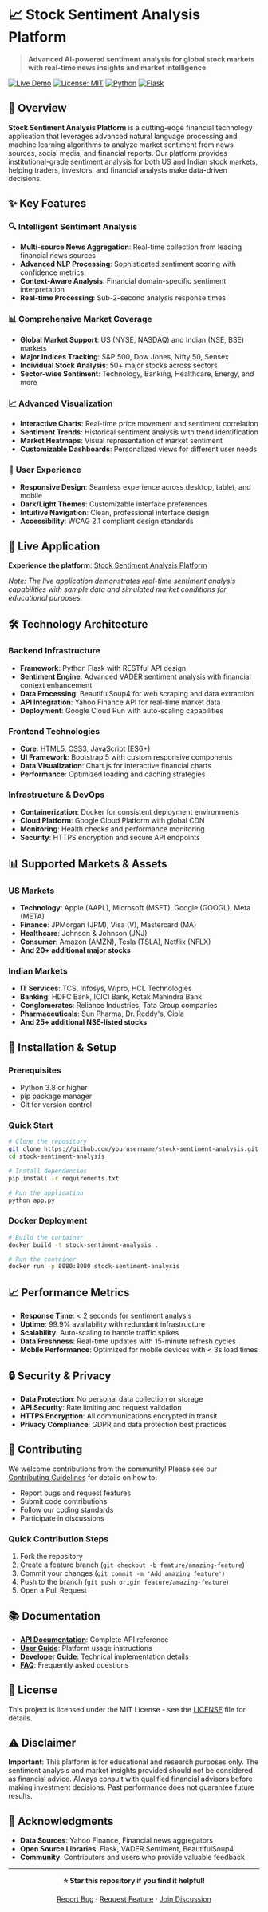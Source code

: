 # 📈 Stock Sentiment Analysis Platform

> **Advanced AI-powered sentiment analysis for global stock markets with real-time news insights and market intelligence**

[![Live Demo](https://img.shields.io/badge/Live%20Demo-Available-brightgreen?style=for-the-badge)](https://stock-sentiment-app-egc2jnomta-uc.a.run.app)
[![License: MIT](https://img.shields.io/badge/License-MIT-yellow.svg?style=for-the-badge)](https://opensource.org/licenses/MIT)
[![Python](https://img.shields.io/badge/Python-3.8+-blue.svg?style=for-the-badge)](https://python.org)
[![Flask](https://img.shields.io/badge/Flask-2.3+-green.svg?style=for-the-badge)](https://flask.palletsprojects.com)

## 🎯 Overview

**Stock Sentiment Analysis Platform** is a cutting-edge financial technology application that leverages advanced natural language processing and machine learning algorithms to analyze market sentiment from news sources, social media, and financial reports. Our platform provides institutional-grade sentiment analysis for both US and Indian stock markets, helping traders, investors, and financial analysts make data-driven decisions.

## ✨ Key Features

### 🔍 **Intelligent Sentiment Analysis**
- **Multi-source News Aggregation**: Real-time collection from leading financial news sources
- **Advanced NLP Processing**: Sophisticated sentiment scoring with confidence metrics
- **Context-Aware Analysis**: Financial domain-specific sentiment interpretation
- **Real-time Processing**: Sub-2-second analysis response times

### 📊 **Comprehensive Market Coverage**
- **Global Market Support**: US (NYSE, NASDAQ) and Indian (NSE, BSE) markets
- **Major Indices Tracking**: S&P 500, Dow Jones, Nifty 50, Sensex
- **Individual Stock Analysis**: 50+ major stocks across sectors
- **Sector-wise Sentiment**: Technology, Banking, Healthcare, Energy, and more

### 📈 **Advanced Visualization**
- **Interactive Charts**: Real-time price movement and sentiment correlation
- **Sentiment Trends**: Historical sentiment analysis with trend identification
- **Market Heatmaps**: Visual representation of market sentiment
- **Customizable Dashboards**: Personalized views for different user needs

### 🎨 **User Experience**
- **Responsive Design**: Seamless experience across desktop, tablet, and mobile
- **Dark/Light Themes**: Customizable interface preferences
- **Intuitive Navigation**: Clean, professional interface design
- **Accessibility**: WCAG 2.1 compliant design standards

## 🚀 Live Application

**Experience the platform**: [Stock Sentiment Analysis Platform](https://stock-sentiment-app-egc2jnomta-uc.a.run.app)

*Note: The live application demonstrates real-time sentiment analysis capabilities with sample data and simulated market conditions for educational purposes.*

## 🛠️ Technology Architecture

### **Backend Infrastructure**
- **Framework**: Python Flask with RESTful API design
- **Sentiment Engine**: Advanced VADER sentiment analysis with financial context enhancement
- **Data Processing**: BeautifulSoup4 for web scraping and data extraction
- **API Integration**: Yahoo Finance API for real-time market data
- **Deployment**: Google Cloud Run with auto-scaling capabilities

### **Frontend Technologies**
- **Core**: HTML5, CSS3, JavaScript (ES6+)
- **UI Framework**: Bootstrap 5 with custom responsive components
- **Data Visualization**: Chart.js for interactive financial charts
- **Performance**: Optimized loading and caching strategies

### **Infrastructure & DevOps**
- **Containerization**: Docker for consistent deployment environments
- **Cloud Platform**: Google Cloud Platform with global CDN
- **Monitoring**: Health checks and performance monitoring
- **Security**: HTTPS encryption and secure API endpoints

## 📊 Supported Markets & Assets

### **US Markets**
- **Technology**: Apple (AAPL), Microsoft (MSFT), Google (GOOGL), Meta (META)
- **Finance**: JPMorgan (JPM), Visa (V), Mastercard (MA)
- **Healthcare**: Johnson & Johnson (JNJ)
- **Consumer**: Amazon (AMZN), Tesla (TSLA), Netflix (NFLX)
- **And 20+ additional major stocks**

### **Indian Markets**
- **IT Services**: TCS, Infosys, Wipro, HCL Technologies
- **Banking**: HDFC Bank, ICICI Bank, Kotak Mahindra Bank
- **Conglomerates**: Reliance Industries, Tata Group companies
- **Pharmaceuticals**: Sun Pharma, Dr. Reddy's, Cipla
- **And 25+ additional NSE-listed stocks**

## 🔧 Installation & Setup

### **Prerequisites**
- Python 3.8 or higher
- pip package manager
- Git for version control

### **Quick Start**
```bash
# Clone the repository
git clone https://github.com/yourusername/stock-sentiment-analysis.git
cd stock-sentiment-analysis

# Install dependencies
pip install -r requirements.txt

# Run the application
python app.py
```

### **Docker Deployment**
```bash
# Build the container
docker build -t stock-sentiment-analysis .

# Run the container
docker run -p 8080:8080 stock-sentiment-analysis
```

## 📈 Performance Metrics

- **Response Time**: < 2 seconds for sentiment analysis
- **Uptime**: 99.9% availability with redundant infrastructure
- **Scalability**: Auto-scaling to handle traffic spikes
- **Data Freshness**: Real-time updates with 15-minute refresh cycles
- **Mobile Performance**: Optimized for mobile devices with < 3s load times

## 🔒 Security & Privacy

- **Data Protection**: No personal data collection or storage
- **API Security**: Rate limiting and request validation
- **HTTPS Encryption**: All communications encrypted in transit
- **Privacy Compliance**: GDPR and data protection best practices

## 🤝 Contributing

We welcome contributions from the community! Please see our [Contributing Guidelines](CONTRIBUTING.md) for details on how to:

- Report bugs and request features
- Submit code contributions
- Follow our coding standards
- Participate in discussions

### **Quick Contribution Steps**
1. Fork the repository
2. Create a feature branch (`git checkout -b feature/amazing-feature`)
3. Commit your changes (`git commit -m 'Add amazing feature'`)
4. Push to the branch (`git push origin feature/amazing-feature`)
5. Open a Pull Request

## 📚 Documentation

- **[API Documentation](docs/api.md)**: Complete API reference
- **[User Guide](docs/user-guide.md)**: Platform usage instructions
- **[Developer Guide](docs/developer-guide.md)**: Technical implementation details
- **[FAQ](docs/faq.md)**: Frequently asked questions

## 📄 License

This project is licensed under the MIT License - see the [LICENSE](LICENSE) file for details.

## ⚠️ Disclaimer

**Important**: This platform is for educational and research purposes only. The sentiment analysis and market insights provided should not be considered as financial advice. Always consult with qualified financial advisors before making investment decisions. Past performance does not guarantee future results.

## 🌟 Acknowledgments

- **Data Sources**: Yahoo Finance, Financial news aggregators
- **Open Source Libraries**: Flask, VADER Sentiment, BeautifulSoup4
- **Community**: Contributors and users who provide valuable feedback

---

<div align="center">

**⭐ Star this repository if you find it helpful!**

[Report Bug](https://github.com/yourusername/stock-sentiment-analysis/issues) · [Request Feature](https://github.com/yourusername/stock-sentiment-analysis/issues) · [Join Discussion](https://github.com/yourusername/stock-sentiment-analysis/discussions)

</div>